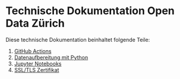 Technische Dokumentation Open Data Zürich
=========================================

Diese technische Dokumentation beinhaltet folgende Teile:

1. [GitHub Actions](/docs/01_github_actions.md)
1. [Datenaufbereitung mit Python](/docs/02_ogd_processing.md)
1. [Jupyter Notebooks](/docs/03_jupyter_notebooks.md)
1. [SSL/TLS Zertifikat](/docs/04_ssl_zertifikat.md)
